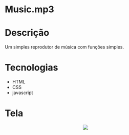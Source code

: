 # Music.mp3

# Descrição

Um simples reprodutor de música com funções simples.

# Tecnologias

 - HTML
 - CSS
 - javascript


# Tela

<div style="display:flex;justify-content:center;align-items:center">
  <img src="https://github.com/liviawitcher/Music.mp3/blob/main/imagens/example-mp3.png?raw=true">
</div>


